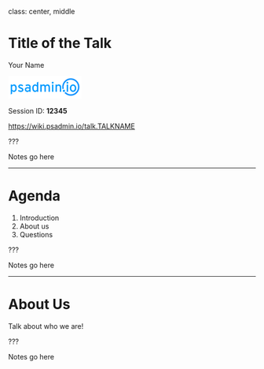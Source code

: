 class: center, middle

# Title of the Talk

Your Name

![psadmin.io](images/psadmin_io.png)

Session ID: **12345**

https://wiki.psadmin.io/talk.TALKNAME

???

Notes go here

---

# Agenda

1. Introduction
1. About us
1. Questions

???

Notes go here

---

# About Us

Talk about who we are!

???

Notes go here